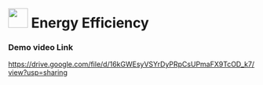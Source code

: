 # <img src="https://user-images.githubusercontent.com/84607354/158004857-78df6262-284d-4817-8692-288308344140.png" width="40"> Energy Efficiency 

### Demo video Link
https://drive.google.com/file/d/16kGWEsyVSYrDyPRpCsUPmaFX9TcOD_k7/view?usp=sharing
